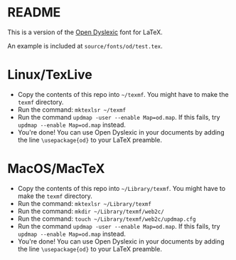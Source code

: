 README
======

This is a version of the [Open Dyslexic](https://github.com/antijingoist/open-dyslexic/) font for LaTeX.

An example is included at `source/fonts/od/test.tex`.

Linux/TexLive
=========
 * Copy the contents of this repo into `~/texmf`. You might have to make the `texmf` directory.
 * Run the command: `mktexlsr ~/texmf`
 * Run the command `updmap -user --enable Map=od.map`. If this fails, try `updmap --enable Map=od.map` instead.
 * You're done! You can use Open Dyslexic in your documents by adding the line `\usepackage{od}` to your LaTeX preamble.
 
MacOS/MacTeX
============
 * Copy the contents of this repo into `~/Library/texmf`. You might have to make the `texmf` directory.
 * Run the command: `mktexlsr ~/Library/texmf`
 * Run the command: `mkdir ~/Library/texmf/web2c/`
 * Run the command: `touch ~/Library/texmf/web2c/updmap.cfg`
 * Run the command `updmap -user --enable Map=od.map`. If this fails, try `updmap --enable Map=od.map` instead.
 * You're done! You can use Open Dyslexic in your documents by adding the line `\usepackage{od}` to your LaTeX preamble.
